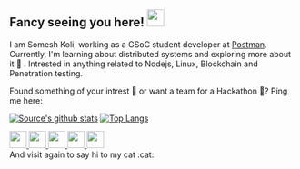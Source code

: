 
## Fancy seeing you here! <img src="https://github.com/someshkoli/someshkoli/blob/master/resources/wave.gif" width="30px">

I am Somesh Koli, working as a GSoC student developer at [Postman](github.co/postmanlabs). Currently, I'm learning about distributed systems and exploring more about it :seedling: . Intrested in anything related to Nodejs, Linux, Blockchain and Penetration testing.

Found something of your intrest :mag_right: or want a team for a Hackathon :hammer:? Ping me here:

[![Source's github stats](https://github-readme-stats.vercel.app/api?username=someshkoli&count_private=true&show_icons=true)](https://github.com/anuraghazra/github-readme-stats) [![Top Langs](https://github-readme-stats.vercel.app/api/top-langs/?username=someshkoli&layout=compact)](https://github.com/anuraghazra/github-readme-stats) 

<div>
<a href="https://www.facebook.com/Somesh.m.koli">
<img src="https://github.com/someshkoli/someshkoli/blob/master/resources/facebook.svg" width="30px" >
</a>
<a href="https://www.linkedin.com/in/somesh-koli">
<img src="https://github.com/someshkoli/someshkoli/blob/master/resources/linkedin.svg" width="30px" >
</a>
<a href="https://www.t.me/wolfxflow">
<img src="https://github.com/someshkoli/someshkoli/blob/master/resources/telegram.svg" width="30px" >
</a>
<a href="https://twitter.com/kolisomesh1">
<img src="https://github.com/someshkoli/someshkoli/blob/master/resources/twitter.svg" width="30px" >
</a>
<a href="mailto: Will update soon">
<img src="https://github.com/someshkoli/someshkoli/blob/master/resources/gmail.svg" width="30px" >
</a>
</div>
And visit again to say hi to my cat :cat:
